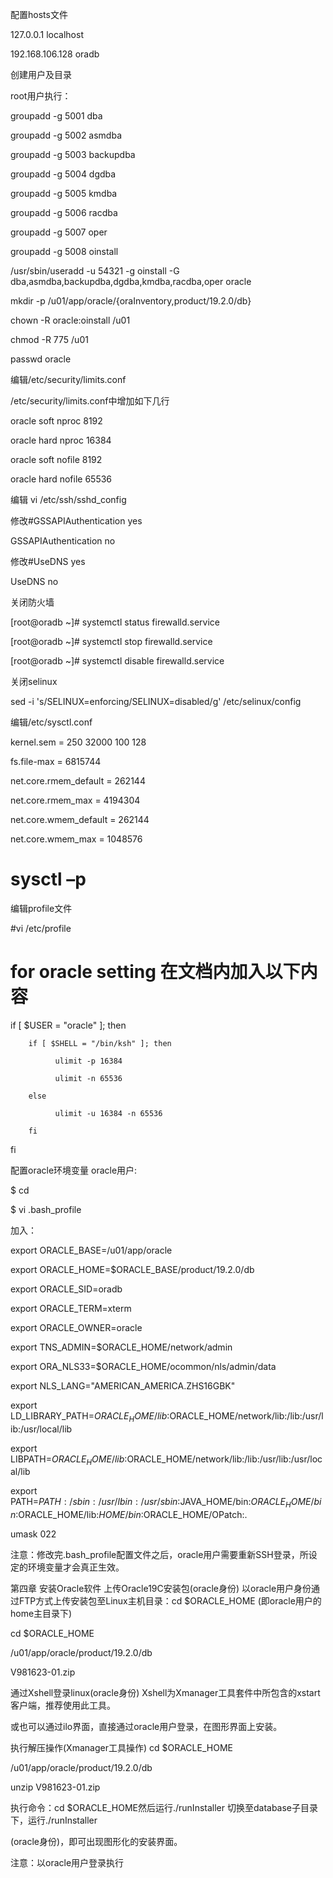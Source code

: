 配置hosts文件

127.0.0.1   localhost

192.168.106.128  oradb

创建用户及目录

root用户执行：

groupadd -g 5001 dba

groupadd -g 5002 asmdba

groupadd -g 5003 backupdba

groupadd -g 5004 dgdba

groupadd -g 5005 kmdba

groupadd -g 5006 racdba

groupadd -g 5007 oper

groupadd -g 5008 oinstall

 

/usr/sbin/useradd -u 54321 -g oinstall -G dba,asmdba,backupdba,dgdba,kmdba,racdba,oper oracle

 

mkdir -p /u01/app/oracle/{oraInventory,product/19.2.0/db}

chown -R oracle:oinstall /u01

chmod -R 775 /u01

 

passwd oracle

编辑/etc/security/limits.conf

/etc/security/limits.conf中增加如下几行

oracle              soft    nproc   8192

oracle              hard    nproc   16384

oracle              soft    nofile  8192

oracle              hard    nofile  65536

 

编辑 vi /etc/ssh/sshd_config
 

修改#GSSAPIAuthentication yes

GSSAPIAuthentication no

修改#UseDNS yes

UseDNS no

关闭防火墙

[root@oradb ~]# systemctl status firewalld.service

[root@oradb ~]# systemctl stop firewalld.service

[root@oradb ~]# systemctl disable firewalld.service

 

关闭selinux
 

sed -i 's/SELINUX=enforcing/SELINUX=disabled/g' /etc/selinux/config

 

编辑/etc/sysctl.conf
 

kernel.sem = 250 32000 100 128

fs.file-max = 6815744

net.core.rmem_default = 262144

net.core.rmem_max = 4194304

net.core.wmem_default = 262144

net.core.wmem_max = 1048576

 

# sysctl –p

编辑profile文件

#vi /etc/profile

# for oracle setting 在文档内加入以下内容

if [ $USER = "oracle" ]; then

        if [ $SHELL = "/bin/ksh" ]; then

              ulimit -p 16384

              ulimit -n 65536

        else

              ulimit -u 16384 -n 65536

        fi

fi

 

配置oracle环境变量
oracle用户:

$ cd

$ vi .bash_profile

加入：

export ORACLE_BASE=/u01/app/oracle

export ORACLE_HOME=$ORACLE_BASE/product/19.2.0/db

export ORACLE_SID=oradb

export ORACLE_TERM=xterm

export ORACLE_OWNER=oracle

export TNS_ADMIN=$ORACLE_HOME/network/admin

export ORA_NLS33=$ORACLE_HOME/ocommon/nls/admin/data

export NLS_LANG="AMERICAN_AMERICA.ZHS16GBK"

export LD_LIBRARY_PATH=$ORACLE_HOME/lib:$ORACLE_HOME/network/lib:/lib:/usr/lib:/usr/local/lib

export LIBPATH=$ORACLE_HOME/lib:$ORACLE_HOME/network/lib:/lib:/usr/lib:/usr/local/lib

export PATH=$PATH:/sbin:/usr/lbin:/usr/sbin:$JAVA_HOME/bin:$ORACLE_HOME/bin:$ORACLE_HOME/lib:$HOME/bin:$ORACLE_HOME/OPatch:.

umask 022

 

注意：修改完.bash_profile配置文件之后，oracle用户需要重新SSH登录，所设定的环境变量才会真正生效。

 

第四章 安装Oracle软件
上传Oracle19C安装包(oracle身份)
以oracle用户身份通过FTP方式上传安装包至Linux主机目录：cd $ORACLE_HOME (即oracle用户的home主目录下)

cd $ORACLE_HOME

/u01/app/oracle/product/19.2.0/db

 

V981623-01.zip

 

通过Xshell登录linux(oracle身份)
Xshell为Xmanager工具套件中所包含的xstart客户端，推荐使用此工具。

或也可以通过ilo界面，直接通过oracle用户登录，在图形界面上安装。

执行解压操作(Xmanager工具操作)
cd $ORACLE_HOME

/u01/app/oracle/product/19.2.0/db

 

unzip  V981623-01.zip

 

执行命令：cd  $ORACLE_HOME然后运行./runInstaller
切换至database子目录下，运行./runInstaller

 (oracle身份)，即可出现图形化的安装界面。

注意：以oracle用户登录执行
